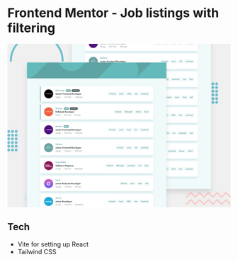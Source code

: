 # Frontend Mentor - Job listings with filtering

![Design preview for the Job listings with filtering coding challenge](./design/desktop-preview.jpg)

## Tech
- Vite for setting up React
- Tailwind CSS